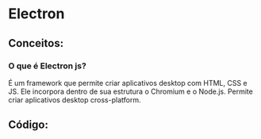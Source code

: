# Electron

## Conceitos:

### O que é Electron js?

É um framework que permite criar aplicativos desktop com HTML, CSS e JS. Ele incorpora dentro de sua estrutura o Chromium e o Node.js. Permite criar aplicativos desktop cross-platform.

## Código:
